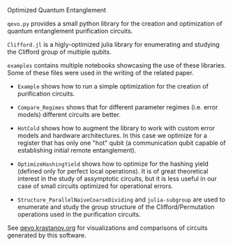 Optimized Quantum Entanglement

`qevo.py` provides a small python library for the creation and optimization of
quantum entanglement purification circuits.

`Clifford.jl` is a higly-optimized julia library for enumerating and studying
the Clifford group of multiple qubits.

`examples` contains multiple notebooks showcasing the use of these libraries.
Some of these files were used in the writing of the related paper.

- `Example` shows how to run a simple optimization for the creation of
  purification circuits.

- `Compare_Regimes` shows that for different parameter regimes (i.e. error
  models) different circuits are better.

- `HotCold` shows how to augment the library to work with custom error models
  and hardware architectures. In this case we optimize for a register that has
  only one "hot" qubit (a communication qubit capable of establishing initial remote
  entanglement).

- `OptimizeHashingYield` shows how to optimize for the hashing yield (defined
  only for perfect local operations). It is of great theoretical interest in
  the study of assymptotic circuits, but it is less useful in our case of small
  circuits optimized for operational errors.

- `Structure_ParallelNaiveCoarseDividing` and `julia-subgroup` are used to
  enumerate and study the group structure of the Clifford/Permutation
  operations used in the purification circuits.

See [qevo.krastanov.org](https://qevo.krastanov.org) for visualizations and
comparisons of circuits generated by this software.
